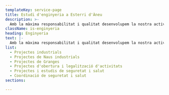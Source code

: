 ```yaml
---
templateKey: service-page
title: Estudi d'enginyeria a Esterri d'Àneu
description: >-
  Amb la màxima responsabilitat i qualitat desenvolupem la nostra activitat professional en el sector.
className: is-enginyeria
heading: Enginyeria
text: |-
  Amb la màxima responsabilitat i qualitat desenvolupem la nostra activitat professional en el sector.
list:
  - Projectes industrials
  - Projectes de Naus industrials
  - Projectes de Granges
  - Projectes d'obertura i legalització d'activitats
  - Projectes i estudis de seguretat i salut
  - Coordinació de seguretat i salut
sections:

---
```


